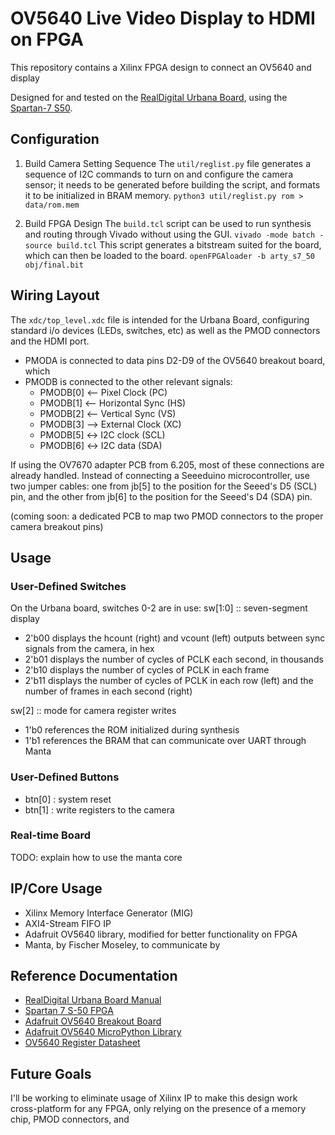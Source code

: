 # OV5640 Live Video Display to HDMI on FPGA

This repository contains a Xilinx FPGA design to connect an OV5640 and display

Designed for and tested on the [RealDigital Urbana Board](https://www.realdigital.org/hardware/urbana), using the [Spartan-7 S50](https://www.xilinx.com/products/silicon-devices/fpga/spartan-7.html). 

## Configuration
1. Build Camera Setting Sequence
The `util/reglist.py` file generates a sequence of I2C commands to turn on and configure the camera sensor; it needs to be generated before building the script, and formats it to be initialized in BRAM memory.
```python3 util/reglist.py rom > data/rom.mem```

2. Build FPGA Design
The `build.tcl` script can be used to run synthesis and routing through Vivado without using the GUI.
```vivado -mode batch -source build.tcl```
This script generates a bitstream suited for the board, which can then be loaded to the board.
```openFPGAloader -b arty_s7_50 obj/final.bit```

## Wiring Layout

The `xdc/top_level.xdc` file is intended for the Urbana Board, configuring standard i/o devices (LEDs, switches, etc) as well as the PMOD connectors and the HDMI port.
* PMODA is connected to data pins D2-D9 of the OV5640 breakout board, which
* PMODB is connected to the other relevant signals:
  * PMODB[0] <-- Pixel Clock (PC)
  * PMODB[1] <-- Horizontal Sync (HS)
  * PMODB[2] <-- Vertical Sync (VS)
  * PMODB[3] --> External Clock (XC)
  * PMODB[5] <-> I2C clock (SCL)
  * PMODB[6] <-> I2C data (SDA)

If using the OV7670 adapter PCB from 6.205, most of these connections are already handled. Instead of connecting a Seeeduino microcontroller, use two jumper cables: one from jb[5] to the position for the Seeed's D5 (SCL) pin, and the other from jb[6] to the position for the Seeed's D4 (SDA) pin.

(coming soon: a dedicated PCB to map two PMOD connectors to the proper camera breakout pins)


## Usage
### User-Defined Switches
On the Urbana board, switches 0-2 are in use:
sw[1:0] :: seven-segment display
* 2'b00 displays the hcount (right) and vcount (left) outputs between sync signals from the camera, in hex
* 2'b01 displays the number of cycles of PCLK each second, in thousands
* 2'b10 displays the number of cycles of PCLK in each frame
* 2'b11 displays the number of cycles of PCLK in each row (left) and the number of frames in each second (right)

sw[2] :: mode for camera register writes
* 1'b0 references the ROM initialized during synthesis
* 1'b1 references the BRAM that can communicate over UART through Manta

### User-Defined Buttons
* btn[0] : system reset
* btn[1] : write registers to the camera

### Real-time Board
TODO: explain how to use the manta core

## IP/Core Usage

* Xilinx Memory Interface Generator (MIG)
* AXI4-Stream FIFO IP
* Adafruit OV5640 library, modified for better functionality on FPGA
* Manta, by Fischer Moseley, to communicate by 

## Reference Documentation
* [RealDigital Urbana Board Manual]()
* [Spartan 7 S-50 FPGA]()
* [Adafruit OV5640 Breakout Board]()
* [Adafruit OV5640 MicroPython Library]()
* [OV5640 Register Datasheet]()

## Future Goals

I'll be working to eliminate usage of Xilinx IP to make this design work cross-platform for any FPGA, only relying on the presence of a memory chip, PMOD connectors, and 